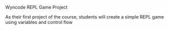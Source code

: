 Wyncode REPL Game Project

As their first project of the course, students will create a simple REPL game using variables and control flow
